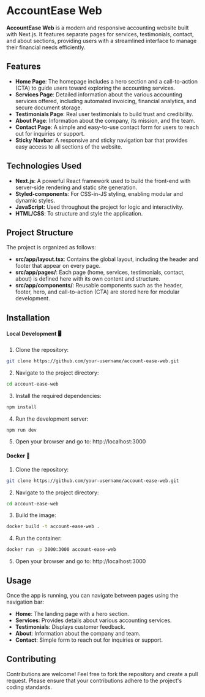 # AccountEase Web

**AccountEase Web** is a modern and responsive accounting website built with Next.js. It features separate pages for services, testimonials, contact, and about sections, providing users with a streamlined interface to manage their financial needs efficiently.

## Features

- **Home Page**: The homepage includes a hero section and a call-to-action (CTA) to guide users toward exploring the accounting services.
- **Services Page**: Detailed information about the various accounting services offered, including automated invoicing, financial analytics, and secure document storage.
- **Testimonials Page**: Real user testimonials to build trust and credibility.
- **About Page**: Information about the company, its mission, and the team.
- **Contact Page**: A simple and easy-to-use contact form for users to reach out for inquiries or support.
- **Sticky Navbar**: A responsive and sticky navigation bar that provides easy access to all sections of the website.

## Technologies Used

- **Next.js**: A powerful React framework used to build the front-end with server-side rendering and static site generation.
- **Styled-components**: For CSS-in-JS styling, enabling modular and dynamic styles.
- **JavaScript**: Used throughout the project for logic and interactivity.
- **HTML/CSS**: To structure and style the application.

## Project Structure

The project is organized as follows:

- **src/app/layout.tsx**: Contains the global layout, including the header and footer that appear on every page.
- **src/app/pages/**: Each page (home, services, testimonials, contact, about) is defined here with its own content and structure.
- **src/app/components/**: Reusable components such as the header, footer, hero, and call-to-action (CTA) are stored here for modular development.

## Installation

#### Local Development 🖥️
1. Clone the repository:
```bash
git clone https://github.com/your-username/account-ease-web.git
```

2. Navigate to the project directory:
```bash
cd account-ease-web
```

3. Install the required dependencies:
```bash
npm install
```

4. Run the development server:
```bash
npm run dev
```

5. Open your browser and go to:
   http://localhost:3000

#### Docker  🐳
1. Clone the repository:
```bash
git clone https://github.com/your-username/account-ease-web.git
```

2. Navigate to the project directory:
```bash
cd account-ease-web
```

3. Build the image:
```bash
docker build -t account-ease-web .
```

4. Run the container:
```bash
docker run -p 3000:3000 account-ease-web
```

5. Open your browser and go to:
   http://localhost:3000


## Usage

Once the app is running, you can navigate between pages using the navigation bar:

- **Home**: The landing page with a hero section.
- **Services**: Provides details about various accounting services.
- **Testimonials**: Displays customer feedback.
- **About**: Information about the company and team.
- **Contact**: Simple form to reach out for inquiries or support.

## Contributing

Contributions are welcome! Feel free to fork the repository and create a pull request. Please ensure that your contributions adhere to the project's coding standards.
